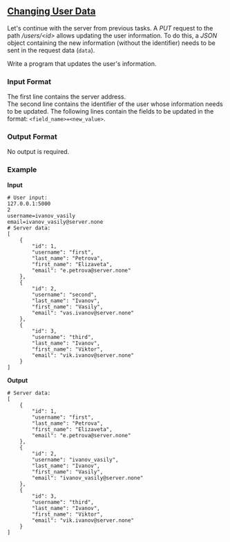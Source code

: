 ## [Changing User Data](../../../solutions/6.3/63_i.py)

Let's continue with the server from previous tasks. A _PUT_ request to the path _/users/\<id\>_ allows updating the user information. To do this, a _JSON_ object containing the new information (without the identifier) needs to be sent in the request data (`data`).

Write a program that updates the user's information.

### Input Format

The first line contains the server address.\
The second line contains the identifier of the user whose information needs to be updated. The following lines contain the fields to be updated in the format: `<field_name>=<new_value>`.

### Output Format

No output is required.

### Example

__Input__
```plaintext
# User input:
127.0.0.1:5000
2
username=ivanov_vasily
email=ivanov_vasily@server.none
# Server data:
[
    {
        "id": 1,
        "username": "first",
        "last_name": "Petrova",
        "first_name": "Elizaveta",
        "email": "e.petrova@server.none"
    },
    {
        "id": 2,
        "username": "second",
        "last_name": "Ivanov",
        "first_name": "Vasily",
        "email": "vas.ivanov@server.none"
    },
    {
        "id": 3,
        "username": "third",
        "last_name": "Ivanov",
        "first_name": "Viktor",
        "email": "vik.ivanov@server.none"
    }
]
```

__Output__
```plaintext
# Server data:
[
    {
        "id": 1,
        "username": "first",
        "last_name": "Petrova",
        "first_name": "Elizaveta",
        "email": "e.petrova@server.none"
    },
    {
        "id": 2,
        "username": "ivanov_vasily",
        "last_name": "Ivanov",
        "first_name": "Vasily",
        "email": "ivanov_vasily@server.none"
    },
    {
        "id": 3,
        "username": "third",
        "last_name": "Ivanov",
        "first_name": "Viktor",
        "email": "vik.ivanov@server.none"
    }
]
```